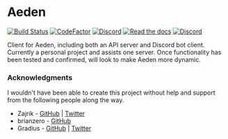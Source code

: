 # Aeden
[![Build Status](https://travis-ci.org/kata-codes/Aeden.svg?branch=master)](https://travis-ci.org/kata-codes/Aeden) [![CodeFactor](https://www.codefactor.io/repository/github/kata-codes/aeden/badge)](https://www.codefactor.io/repository/github/kata-codes/aeden) [![Discord](https://discordapp.com/api/guilds/529310206639996928/embed.png)](https://discord.gg/q4HFEm2) [![Read the docs](https://img.shields.io/badge/read%20the-docs-428bca.svg)](https://kata-codes.github.io/Aeden/) [![Discord](https://discordapp.com/api/guilds/529310206639996928/embed.png)](https://discord.gg/q4HFEm2)

Client for Aeden, including both an API server and Discord bot client.  Currently a personal project and assists one server.  Once functionality has been tested and confirmed, will look to make Aeden more dynamic.

### Acknowledgments
I wouldn't have been able to create this project without help and support from the following people along the way.

* Zajrik - [GitHub](https://github.com/zajrik) | [Twitter](https://twitter.com/zajrik)
* brianzero - [GitHub](https://github.com/brianzero)
* Gradius - [GitHub](https://github.com/gradiuscypher) | [Twitter](https://twitter.com/0xgradius)
